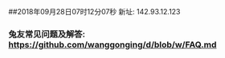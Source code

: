 ##2018年09月28日07时12分07秒 新址: 142.93.12.123
### 兔友常见问题及解答: https://github.com/wanggonging/d/blob/w/FAQ.md
